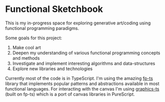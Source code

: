 # Functional Sketchbook 

This is my in-progress space for exploring generative art/coding using functional programming paradigms.

Some goals for this project:
1. Make cool art
2. Deepen my understanding of various functional programming concepts and methods
3. Investigate and implement interesting algorithms and data-structures
4. Explore new libraries and technologies


Currently most of the code is in TypeScript. I'm using the amazing [fp-ts](https://github.com/gcanti/fp-ts) library that implements popular patterns and abstractions available in most functional languages. For interacting with the canvas I'm using [graphics-ts](https://github.com/gcanti/graphics-ts) (built on fp-ts) which is a port of canvas libraries in PureScript.
